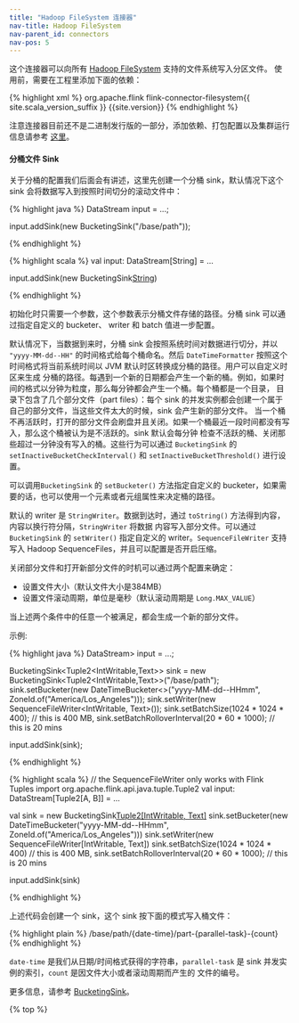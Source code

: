 ```yaml
---
title: "Hadoop FileSystem 连接器"
nav-title: Hadoop FileSystem
nav-parent_id: connectors
nav-pos: 5
---
```

<!--
Licensed to the Apache Software Foundation (ASF) under one
or more contributor license agreements.  See the NOTICE file
distributed with this work for additional information
regarding copyright ownership.  The ASF licenses this file
to you under the Apache License, Version 2.0 (the
"License"); you may not use this file except in compliance
with the License.  You may obtain a copy of the License at

  http://www.apache.org/licenses/LICENSE-2.0

Unless required by applicable law or agreed to in writing,
software distributed under the License is distributed on an
"AS IS" BASIS, WITHOUT WARRANTIES OR CONDITIONS OF ANY
KIND, either express or implied.  See the License for the
specific language governing permissions and limitations
under the License.
-->

这个连接器可以向所有 [Hadoop FileSystem](http://hadoop.apache.org) 支持的文件系统写入分区文件。
使用前，需要在工程里添加下面的依赖：

{% highlight xml %}
<dependency>
  <groupId>org.apache.flink</groupId>
  <artifactId>flink-connector-filesystem{{ site.scala_version_suffix }}</artifactId>
  <version>{{site.version}}</version>
</dependency>
{% endhighlight %}

注意连接器目前还不是二进制发行版的一部分，添加依赖、打包配置以及集群运行信息请参考 [这里]({{site.baseurl}}/zh/dev/projectsetup/dependencies.html)。

#### 分桶文件 Sink

关于分桶的配置我们后面会有讲述，这里先创建一个分桶 sink，默认情况下这个 sink 会将数据写入到按照时间切分的滚动文件中：

<div class="codetabs" markdown="1">
<div data-lang="java" markdown="1">
{% highlight java %}
DataStream<String> input = ...;

input.addSink(new BucketingSink<String>("/base/path"));

{% endhighlight %}
</div>
<div data-lang="scala" markdown="1">
{% highlight scala %}
val input: DataStream[String] = ...

input.addSink(new BucketingSink[String]("/base/path"))

{% endhighlight %}
</div>
</div>

初始化时只需要一个参数，这个参数表示分桶文件存储的路径。分桶 sink 可以通过指定自定义的 bucketer、 writer 和 batch 值进一步配置。

默认情况下，当数据到来时，分桶 sink 会按照系统时间对数据进行切分，并以 `"yyyy-MM-dd--HH"` 的时间格式给每个桶命名。然后 
`DateTimeFormatter` 按照这个时间格式将当前系统时间以 JVM 默认时区转换成分桶的路径。用户可以自定义时区来生成
分桶的路径。每遇到一个新的日期都会产生一个新的桶。例如，如果时间的格式以分钟为粒度，那么每分钟都会产生一个桶。每个桶都是一个目录，
目录下包含了几个部分文件（part files）：每个 sink 的并发实例都会创建一个属于自己的部分文件，当这些文件太大的时候，sink 会产生新的部分文件。
当一个桶不再活跃时，打开的部分文件会刷盘并且关闭。如果一个桶最近一段时间都没有写入，那么这个桶被认为是不活跃的。sink 默认会每分钟
检查不活跃的桶、关闭那些超过一分钟没有写入的桶。这些行为可以通过 `BucketingSink` 的 `setInactiveBucketCheckInterval()` 
和 `setInactiveBucketThreshold()` 进行设置。

可以调用`BucketingSink` 的 `setBucketer()` 方法指定自定义的 bucketer，如果需要的话，也可以使用一个元素或者元组属性来决定桶的路径。

默认的 writer 是 `StringWriter`。数据到达时，通过 `toString()` 方法得到内容，内容以换行符分隔，`StringWriter` 将数据
内容写入部分文件。可以通过 `BucketingSink` 的 `setWriter()` 指定自定义的 writer。`SequenceFileWriter` 支持写入 Hadoop
SequenceFiles，并且可以配置是否开启压缩。

关闭部分文件和打开新部分文件的时机可以通过两个配置来确定：
 
* 设置文件大小（默认文件大小是384MB）
* 设置文件滚动周期，单位是毫秒（默认滚动周期是 `Long.MAX_VALUE`）

当上述两个条件中的任意一个被满足，都会生成一个新的部分文件。

示例:

<div class="codetabs" markdown="1">
<div data-lang="java" markdown="1">
{% highlight java %}
DataStream<Tuple2<IntWritable,Text>> input = ...;

BucketingSink<Tuple2<IntWritable,Text>> sink = new BucketingSink<Tuple2<IntWritable,Text>>("/base/path");
sink.setBucketer(new DateTimeBucketer<>("yyyy-MM-dd--HHmm", ZoneId.of("America/Los_Angeles")));
sink.setWriter(new SequenceFileWriter<IntWritable, Text>());
sink.setBatchSize(1024 * 1024 * 400); // this is 400 MB,
sink.setBatchRolloverInterval(20 * 60 * 1000); // this is 20 mins

input.addSink(sink);

{% endhighlight %}
</div>
<div data-lang="scala" markdown="1">
{% highlight scala %}
// the SequenceFileWriter only works with Flink Tuples
import org.apache.flink.api.java.tuple.Tuple2
val input: DataStream[Tuple2[A, B]] = ... 

val sink = new BucketingSink[Tuple2[IntWritable, Text]]("/base/path")
sink.setBucketer(new DateTimeBucketer("yyyy-MM-dd--HHmm", ZoneId.of("America/Los_Angeles")))
sink.setWriter(new SequenceFileWriter[IntWritable, Text])
sink.setBatchSize(1024 * 1024 * 400) // this is 400 MB,
sink.setBatchRolloverInterval(20 * 60 * 1000); // this is 20 mins

input.addSink(sink)

{% endhighlight %}
</div>
</div>

上述代码会创建一个 sink，这个 sink 按下面的模式写入桶文件：

{% highlight plain %}
/base/path/{date-time}/part-{parallel-task}-{count}
{% endhighlight %}

`date-time` 是我们从日期/时间格式获得的字符串，`parallel-task` 是 sink 并发实例的索引，`count` 是因文件大小或者滚动周期而产生的
文件的编号。

更多信息，请参考 [BucketingSink](https://flink.apache.org/docs/latest/api/java/org/apache/flink/streaming/connectors/fs/bucketing/BucketingSink.html)。

{% top %}
